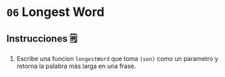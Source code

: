# `06` Longest Word

## Instrucciones 🗒
1. Escribe una funcion `longestWord` que toma `(sen)` como un parametro y retorna la palabra más larga en una frase.